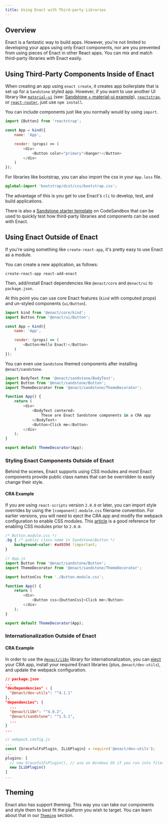```yaml
---
title: Using Enact with Third-party Libraries
---
```


## Overview

Enact is a fantastic way to build apps. However, you're not limited to developing your apps using
only Enact components, nor are you prevented from using pieces of Enact in other React apps.  You
can mix and match third-party libraries with Enact easily.

## Using Third-Party Components Inside of Enact

When creating an app using `enact create`, it creates app boilerplate that is set up for a
`Sandstone` styled app. However, if you want to use another UI library like
[`material-ui`](https://material-ui.com/) (see: [Sandstone + material-ui example](https://codesandbox.io/s/enactsandstone-material-uicore-example-gjjl8)), [`reactstrap`](https://reactstrap.github.io/), or [`react-router`](https://reactrouter.com/), just use `npm install`.

You can include components just like you normally would by using `import`.

```js
import {Button} from 'reactstrap';

const App = kind({
	name: 'App',

	render: (props) => (
		<div>
			<Button color="primary">Danger!</Button>
		</div>
	)
});
```

For libraries like bootstrap, you can also import the css in your `App.less` file.

```css
@global-import 'bootstrap/dist/css/bootstrap.css';
```

The advantage of this is you get to use Enact's `cli` to develop, test, and build applications.

There is also a [Sandstone starter template](https://codesandbox.io/s/enactsandstone-starter-drkcy) on CodeSandbox that can be used to quickly test
how third-party libraries and components can be used with Enact.

## Using Enact Outside of Enact
If you're using something like `create-react-app`, it's pretty easy to use Enact as a module.

You can create a new application, as follows:
```
create-react-app react-add-enact
```

Then, add/install Enact dependencies like `@enact/core` and `@enact/ui` to `package.json`.

At this point you can use core Enact features (`kind` with computed props) and un-styled
components (`ui/Button`).


```js
import kind from '@enact/core/kind';
import Button from '@enact/ui/Button';

const App = kind({
	name: 'App',

	render: (props) => (
		<Button>Hello Enact!</Button>
	)
});
```

You can even use `Sandstone` themed components after installing `@enact/sandstone`.

```js
import BodyText from '@enact/sandstone/BodyText';
import Button from '@enact/sandstone/Button';
import ThemeDecorator from '@enact/sandstone/ThemeDecorator';

function App() {
	return (
		<div>
			<BodyText centered>
				These are Enact Sandstone components in a CRA app
			</BodyText>
			<Button>Click me</Button>
		</div>
	);
}

export default ThemeDecorator(App);
```

### Styling Enact Components Outside of Enact

Behind the scenes, Enact supports using CSS modules and most Enact components provide public class
names that can be overridden to easily change their style.

#### CRA Example

If you are using `react-scripts` version `2.0.0` or later, you can import style overrides by using
the `[component].module.css` filename convention.  For earlier versions, you will need to eject
the CRA app and modify the webpack configuration to enable CSS modules.  This [article](https://medium.com/nulogy/how-to-use-css-modules-with-create-react-app-9e44bec2b5c2)
is a good reference for enabling CSS modules prior to `2.0.0`. 

```css
/* Button.module.css */
.bg { /* public class name in Sandstone/Button */
    background-color: #a4939d !important;
}
```

```js
// App.js
import Button from '@enact/sandstone/Button';
import ThemeDecorator from '@enact/sandstone/ThemeDecorator';

import buttonCss from './Button.module.css';

function App() {
	return (
		<div>
			<Button css={buttonCss}>Click me</Button>
		</div>
	);
}

export default ThemeDecorator(App);
```

### Internationalization Outside of Enact

#### CRA Example
In order to use the [`@enact/i18n`](../../developer-guide/i18n) library for internationalization, you can [eject](https://create-react-app.dev/docs/available-scripts/#npm-run-eject)
your CRA app, install your required Enact libraries (plus, `@enact/dev-utils`), and update the webpack configuration.

```json
// package.json
...
"devDependencies" : {
  "@enact/dev-utils": "^4.1.1"
},
"dependencies": {
  ...
  "@enact/i18n": "^4.0.2",
  "@enact/sandstone": "^1.5.1",
  ...
}
...
```
```js
// webpack.config.js
...
const {GracefulFsPlugin, ILibPlugin} = require('@enact/dev-utils');
...
plugins: [
  // new GracefulFsPlugin(), // use on Windows OS if you run into filesystem handler problems
  new ILibPlugin()
]
...
```

## Theming

Enact also has support theming. This way you can take our components and style them to best fit
the platform you wish to target. You can learn about that in our
[`Theming`](../../developer-guide/theming/) section.
